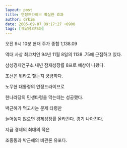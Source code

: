 ```yaml
---
layout: post
title: 연정드라이브 확실한 효과
author: drkim
date: 2005-09-07 09:17:27 +0900
tags: [깨달음의대화]
---
```

오전 9시 10분 현재 주가 종합 1,138.09
  
역대 사상 최고치인 94년 11월 8일의 1138 .75에 근접하고 있다.
  

  
삼성경제연구소 내년 잠재성장률 8프로 예상이 나왔다.
  
조선은 뭐라고 할는지 궁금하다.
  

  
노무현 대통령의 연정드라이브로
  
한나라당의 민생타령을 막는데는 성공했다.
  

  
박근혜가 먹고사는 문제 타령만
  
늘어놓지 않으면 경제성장률 올라간다. 경기 나아진다.
  

  
지금 경제의 최대의 적은
  
조중동과 박근혜의 비관론 유포다.